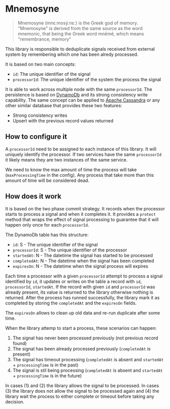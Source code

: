 # Mnemosyne

> Mnemosyne (mnɛːmosýːnɛː) is the Greek god of memory. "Mnemosyne" is derived from the same source as the word mnemonic, that being the Greek word mnēmē, which means "remembrance, memory"

This library is  responsible to deduplicate signals received from external system by remembering which one has been alredy processed.

It is based on two main concepts:

- `id`: The unique identifier of the signal
- `processorId`: The unique identifier of the system the process the signal

It is able to work across multiple node with the same `processorId`. The persistence is based on [DynamoDb](https://aws.amazon.com/dynamodb/) and its strong consistency write capability. The same concept can be applied to [Apache Cassandra](http://cassandra.apache.org/) or any other similar database that provides these two features:

- Strong consistency writes
- Upsert with the previous record values returned

## How to configure it

A `processorId` need to be assigned to each instance of this library. It will uniquely identify the processor. If two services have the same `processorId` it likely means they are two instances of the same service.

We need to know the max amount of time the process will take (`maxProcessingTime` in the config). Any process that take more than this amount of time will be considered dead.

## How does it work

It is based on the two phase commit strategy. It records when the processor starts to process a signal and when it completes it. It provides a `protect` method that wraps the effect of signal processing to guarantee that it will happen only once for each `processorId`.

The DynamoDb table has this structure:

- `id`: S - The unique identifier of the signal
- `processorId`: S - The unique identifier of the processor
- `startedAt`: N - The datetime the signal has started to be processed
- `completedAt`: N - The datetime when the signal has been completed
- `expiresOn`: N - The datetime when the signal process will expires

Each time a processor with a given `processorId` attempt to process a signal identified by `id`, it updates or writes on the table a record with `id`, `processorId`, `startedAt`. If the record with given `id` and `processorId` was already present, its value is returned to the library otherwise nothing is returned. After the process has runned successfully, the library mark it as completed by storing the `completedAt` and the `expiresOn` fields.

The `expiresOn` allows to clean up old data and re-run duplicate after some time.

When the library attemp to start a process, these scenarios can happen:

1) The signal has never been processed previously (not previous record found)
2) The signal has been already processed previously (`completedAt` is present)
3) The signal has timeout processing (`completedAt` is absent and `startedAt` + `processingTime` is in the past)
4) The signal is stil being processing (`completedAt` is absent and `startedAt` + `processingTime` is in the future)

In cases (1) and (2) the library allows the signal to be processed. In cases (3) the library does not allow the signal to be processed again and (4) the library wait the process to either complete or timeout before taking any decision.
